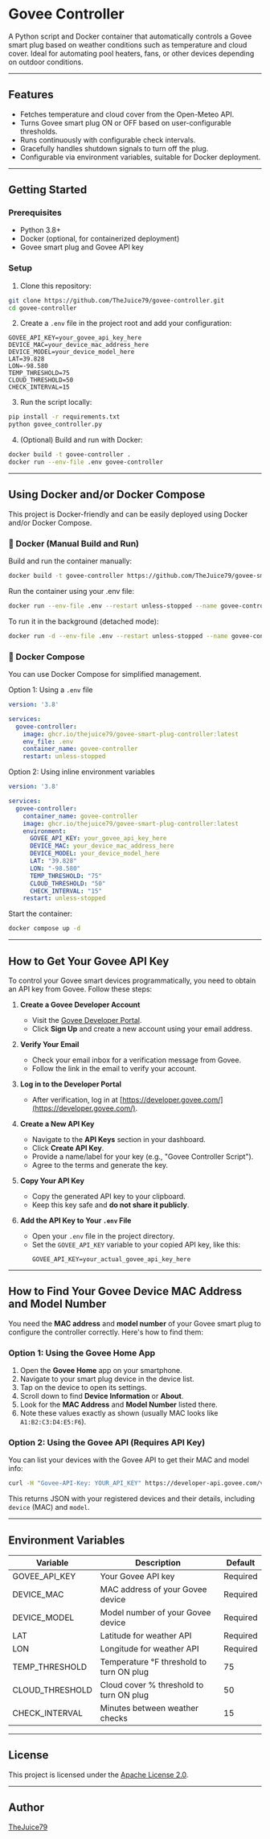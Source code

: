 
# Govee Controller

A Python script and Docker container that automatically controls a Govee smart plug based on weather conditions such as temperature and cloud cover. Ideal for automating pool heaters, fans, or other devices depending on outdoor conditions.

---

## Features

- Fetches temperature and cloud cover from the Open-Meteo API.
- Turns Govee smart plug ON or OFF based on user-configurable thresholds.
- Runs continuously with configurable check intervals.
- Gracefully handles shutdown signals to turn off the plug.
- Configurable via environment variables, suitable for Docker deployment.

---

## Getting Started

### Prerequisites

- Python 3.8+
- Docker (optional, for containerized deployment)
- Govee smart plug and Govee API key

### Setup

1. Clone this repository:

```bash
git clone https://github.com/TheJuice79/govee-controller.git
cd govee-controller
```

2. Create a `.env` file in the project root and add your configuration:

```env
GOVEE_API_KEY=your_govee_api_key_here
DEVICE_MAC=your_device_mac_address_here
DEVICE_MODEL=your_device_model_here
LAT=39.828
LON=-98.580
TEMP_THRESHOLD=75
CLOUD_THRESHOLD=50
CHECK_INTERVAL=15
```

3. Run the script locally:

```bash
pip install -r requirements.txt
python govee_controller.py
```

4. (Optional) Build and run with Docker:

```bash
docker build -t govee-controller .
docker run --env-file .env govee-controller
```
---

## Using Docker and/or Docker Compose

This project is Docker-friendly and can be easily deployed using Docker and/or Docker Compose.

### 🐳 Docker (Manual Build and Run)

Build and run the container manually:

```bash
docker build -t govee-controller https://github.com/TheJuice79/govee-smart-plug-controller.git#main
```

Run the container using your .env file:
```bash
docker run --env-file .env --restart unless-stopped --name govee-controller govee-controller
```

To run it in the background (detached mode):
```bash
docker run -d --env-file .env --restart unless-stopped --name govee-controller govee-controller
```

### 🧱 Docker Compose

You can use Docker Compose for simplified management.

Option 1: Using a `.env` file
```yaml
version: '3.8'

services:
  govee-controller:
    image: ghcr.io/thejuice79/govee-smart-plug-controller:latest
    env_file: .env
    container_name: govee-controller
    restart: unless-stopped
```
Option 2: Using inline environment variables

```yaml
version: '3.8'

services:
  govee-controller:
    container_name: govee-controller
    image: ghcr.io/thejuice79/govee-smart-plug-controller:latest
    environment:
      GOVEE_API_KEY: your_govee_api_key_here
      DEVICE_MAC: your_device_mac_address_here
      DEVICE_MODEL: your_device_model_here
      LAT: "39.828"
      LON: "-98.580"
      TEMP_THRESHOLD: "75"
      CLOUD_THRESHOLD: "50"
      CHECK_INTERVAL: "15"
    restart: unless-stopped
```

Start the container:
```bash
docker compose up -d
```

---

## How to Get Your Govee API Key

To control your Govee smart devices programmatically, you need to obtain an API key from Govee. Follow these steps:

1. **Create a Govee Developer Account**  
   - Visit the [Govee Developer Portal](https://developer.govee.com/).  
   - Click **Sign Up** and create a new account using your email address.

2. **Verify Your Email**  
   - Check your email inbox for a verification message from Govee.  
   - Follow the link in the email to verify your account.

3. **Log in to the Developer Portal**  
   - After verification, log in at [https://developer.govee.com/](https://developer.govee.com/).

4. **Create a New API Key**  
   - Navigate to the **API Keys** section in your dashboard.  
   - Click **Create API Key**.  
   - Provide a name/label for your key (e.g., "Govee Controller Script").  
   - Agree to the terms and generate the key.

5. **Copy Your API Key**  
   - Copy the generated API key to your clipboard.  
   - Keep this key safe and **do not share it publicly**.

6. **Add the API Key to Your `.env` File**  
   - Open your `.env` file in the project directory.  
   - Set the `GOVEE_API_KEY` variable to your copied API key, like this:  
     ```env
     GOVEE_API_KEY=your_actual_govee_api_key_here
     ```

---

## How to Find Your Govee Device MAC Address and Model Number

You need the **MAC address** and **model number** of your Govee smart plug to configure the controller correctly. Here's how to find them:

### Option 1: Using the Govee Home App

1. Open the **Govee Home** app on your smartphone.
2. Navigate to your smart plug device in the device list.
3. Tap on the device to open its settings.
4. Scroll down to find **Device Information** or **About**.
5. Look for the **MAC Address** and **Model Number** listed there.
6. Note these values exactly as shown (usually MAC looks like `A1:B2:C3:D4:E5:F6`).

### Option 2: Using the Govee API (Requires API Key)

You can list your devices with the Govee API to get their MAC and model info:

```bash
curl -H "Govee-API-Key: YOUR_API_KEY" https://developer-api.govee.com/v1/devices
```

This returns JSON with your registered devices and their details, including `device` (MAC) and `model`.

---

## Environment Variables

| Variable        | Description                              | Default       |
|-----------------|------------------------------------------|---------------|
| GOVEE_API_KEY   | Your Govee API key                       | Required      |
| DEVICE_MAC      | MAC address of your Govee device         | Required      |
| DEVICE_MODEL    | Model number of your Govee device        | Required      |
| LAT             | Latitude for weather API                 | Required      |
| LON             | Longitude for weather API                | Required      |
| TEMP_THRESHOLD  | Temperature °F threshold to turn ON plug | 75            |
| CLOUD_THRESHOLD | Cloud cover % threshold to turn ON plug  | 50            |
| CHECK_INTERVAL  | Minutes between weather checks           | 15            |

---

## License

This project is licensed under the [Apache License 2.0](https://www.apache.org/licenses/LICENSE-2.0).

---

## Author

[TheJuice79](https://github.com/TheJuice79)